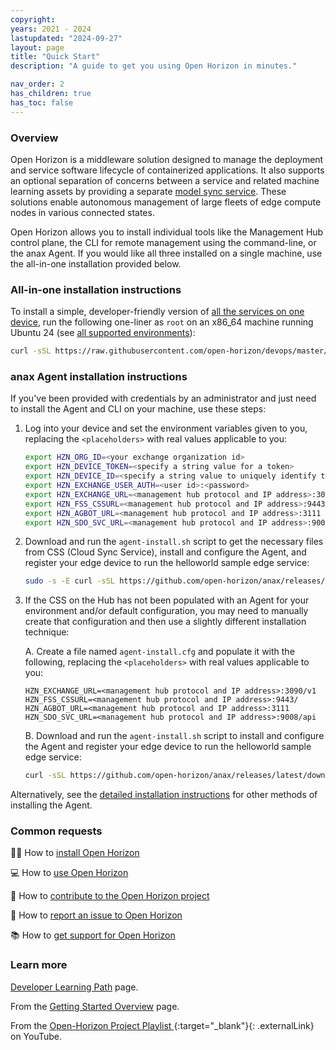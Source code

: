 ```yaml
---
copyright:
years: 2021 - 2024
lastupdated: "2024-09-27"
layout: page
title: "Quick Start"
description: "A guide to get you using Open Horizon in minutes."

nav_order: 2
has_children: true
has_toc: false
---
```


### Overview

Open Horizon is a middleware solution designed to manage the deployment and service software lifecycle of containerized applications. It also supports an optional separation of concerns between a service and related machine learning assets by providing a separate [model sync service](/docs/developing/model_management_details.md#model_management_details).  These solutions enable autonomous management of large fleets of edge compute nodes in various connected states.

Open Horizon allows you to install individual tools like the Management Hub control plane, the CLI for remote management using the command-line, or the anax Agent.  If you would like all three installed on a single machine, use the all-in-one installation provided below.

### All-in-one installation instructions

To install a simple, developer-friendly version of [all the services on one device](docs/mgmt-hub/docs/index.md), run the following one-liner as `root` on an x86_64 machine running Ubuntu 24 (see [all supported environments](docs/installing/adding_devices.md#suparch-horizon)):

```bash
curl -sSL https://raw.githubusercontent.com/open-horizon/devops/master/mgmt-hub/deploy-mgmt-hub.sh | bash
```

### anax Agent installation instructions

If you've been provided with credentials by an administrator and just need to install the Agent and CLI on your machine, use these steps:

1. Log into your device and set the environment variables given to you, replacing the `<placeholders>` with real values applicable to you:

   ```bash
   export HZN_ORG_ID=<your exchange organization id>
   export HZN_DEVICE_TOKEN=<specify a string value for a token>
   export HZN_DEVICE_ID=<specify a string value to uniquely identify this device>
   export HZN_EXCHANGE_USER_AUTH=<user id>:<password>
   export HZN_EXCHANGE_URL=<management hub protocol and IP address>:3090/v1
   export HZN_FSS_CSSURL=<management hub protocol and IP address>:9443/
   export HZN_AGBOT_URL=<management hub protocol and IP address>:3111
   export HZN_SDO_SVC_URL=<management hub protocol and IP address>:9008/api
   ```

1. Download and run the `agent-install.sh` script to get the necessary files from CSS (Cloud Sync Service), install and configure the Agent, and register your edge device to run the helloworld sample edge service:

   ```bash
   sudo -s -E curl -sSL https://github.com/open-horizon/anax/releases/latest/download/agent-install.sh | bash -s -- -i css: -p IBM/pattern-ibm.helloworld -w '*' -T 120
   ```

1. If the CSS on the Hub has not been populated with an Agent for your environment and/or default configuration, you may need to manually create that configuration and then use a slightly different installation technique:

   A. Create a file named `agent-install.cfg` and populate it with the following, replacing the `<placeholders>` with real values applicable to you:

   ```text
   HZN_EXCHANGE_URL=<management hub protocol and IP address>:3090/v1
   HZN_FSS_CSSURL=<management hub protocol and IP address>:9443/
   HZN_AGBOT_URL=<management hub protocol and IP address>:3111
   HZN_SDO_SVC_URL=<management hub protocol and IP address>:9008/api
   ```
  
   B. Download and run the `agent-install.sh` script to install and configure the Agent and register your edge device to run the helloworld sample edge service:

   ```bash
   curl -sSL https://github.com/open-horizon/anax/releases/latest/download/agent-install.sh | bash -s -- -i anax: -k ./agent-install.cfg -c css: -p IBM/pattern-ibm.helloworld -w '*' -T 120
   ```

Alternatively, see the [detailed installation instructions](docs/installing/registration.md#registration) for other methods of installing the Agent.

### Common requests

👩‍💻 How to [install Open Horizon](common-requests/install.md)

💻 How to [use Open Horizon](common-requests/use.md)

💾 How to [contribute to the Open Horizon project](common-requests/contribute.md)

🐞 How to [report an issue to Open Horizon](common-requests/report-an-issue.md)

📚 How to [get support for Open Horizon](common-requests/get-technical-support.md)

### Learn more

[Developer Learning Path](docs/getting_started/developer_learning_path.md) page.

From the [Getting Started Overview](docs/getting_started/overview_oh.md) page.

From the [Open-Horizon Project Playlist ](https://www.youtube.com/playlist?list=PLgohd895XSUddtseFy4HxCqTqqlYfW8Ix){:target="_blank"}{: .externalLink} on YouTube.
